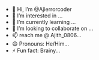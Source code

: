 - 👋 Hi, I’m @Ajierrorcoder
- 👀 I’m interested in ...
- 🌱 I’m currently learning ...
- 💞️ I’m looking to collaborate on ...
- 📫 reach me @ Ajith_0806...
- 😄 Pronouns: He/Him...
- ⚡ Fun fact: Brainy...

<!---
Ajierrorcoder/Ajierrorcoder is a ✨ special ✨ repository because its `README.md` (this file) appears on your GitHub profile.
You can click the Preview link to take a look at your changes.
--->
